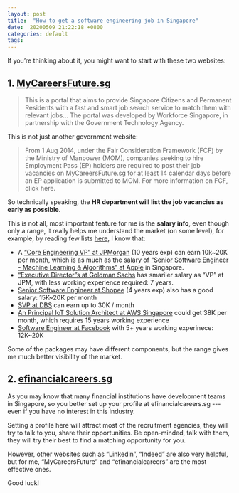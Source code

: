 ```yaml
---
layout: post
title:  "How to get a software engineering job in Singapore"
date:  20200509 21:22:18 +0800
categories: default 
tags:
---
```


If you’re thinking about it, you might want to start with these two websites: 

## 1. [MyCareersFuture.sg](https://www.mycareersfuture.sg/)

> This is a portal that aims to provide Singapore Citizens and Permanent Residents with a fast and smart job search service to match them with relevant jobs... The portal was developed by Workforce Singapore, in partnership with the Government Technology Agency. 

This is not just another government website:

> From 1 Aug 2014, under the Fair Consideration Framework (FCF) by the Ministry of Manpower (MOM), companies seeking to hire Employment Pass (EP) holders are required to post their job vacancies on MyCareersFuture.sg for at least 14 calendar days before an EP application is submitted to MOM. For more information on FCF, click here.

So technically speaking, the **HR department will list the job vacancies as early as possible.**

This is not all, most important feature for me is the **salary info**, even though only a range, it really helps me understand the market (on some level), for example, by reading few lists [here](https://www.mycareersfuture.sg/search?search=java&salary=19999&sortBy=new_posting_date&page=0), I know that:

 - A [“Core Engineering VP” at JPMorgan](https://www.mycareersfuture.sg/job/information-technology/core-engineering-technology-software-engineer-vice-president-jpmorgan-chase-bank-na-a976338844d312da1ee0781b9c788fb2) (10 years exp) can earn 10k~20K per month, which is as much as the salary of [“Senior Software Engineer - Machine Learning & Algorithms” at Apple](https://www.mycareersfuture.sg/job/engineering/senior-software-engineer-machine-learning-algorithms-singapore-apple-south-asia-76e6dc89ea87335e1223bf5e83453b50) in Singapore.
 - [“Executive Director”s at Goldman Sachs](https://www.mycareersfuture.sg/job/banking-finance/secdb-senior-cjava-software-engineer-core-engineering-executive-director-goldman-sachs-services-909fcdfdde0a82decf9c206caa4efb73) has smariler salary as “VP” at JPM, with less working experience required: 7 years.
 - [Senior Software Engineer at Shopee](https://www.mycareersfuture.sg/job/information-technology/senior-software-engineer-shopee-singapore-e44a4a4c3ff903fe98b7cea1f363777e) (4 years exp) also has a good salary: 15K~20K per month
 - [SVP at DBS](https://www.mycareersfuture.sg/job/information-technology/svp-solution-architect-big-data-analytics-group-consumer-banking-big-data-analytics-technology-technology-operations-dbs-bank-a4d8d43aaecec113df45050acf6c4596) can earn up to 30K / month
 - [An Principal IoT Solution Architect at AWS Singapore](https://www.mycareersfuture.sg/job/information-technology/principal-iot-solution-architect-amazon-web-services-singapore-03331e48663cb47144272cf9ea3f9950) could get 38K per month, which requires 15 years working experience 
 - [Software Engineer at Facebook](https://www.mycareersfuture.sg/job/information-technology/software-engineer-facebook-singapore-34114d7c8adc69929862d4727f85274d) with 5+ years working experinece: 12K~20K

Some of the packages may have different components, but the range gives me much better visibility of the market. 

## 2. [efinancialcareers.sg](https://www.efinancialcareers.sg/)

As you may know that many financial institutions have development teams in Singapore, so you better set up your profile at efinancialcareers.sg --- even if you have no interest in this industry. 

Setting a profile here will attract most of the recruitment agencies, they will try to talk to you, share their opportunities. Be open-minded, talk with them, they will try their best to find a matching opportunity for you. 


However,  other websites such as “Linkedin”, “Indeed” are also very helpful, but for me, “MyCareersFuture” and “efinancialcareers” are the most effective ones.

Good luck!


